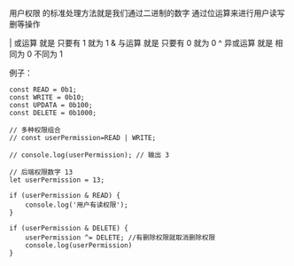 用户权限 的标准处理方法就是我们通过二进制的数字 通过位运算来进行用户读写删等操作

| 或运算 就是 只要有 1 就为 1
& 与运算 就是 只要有 0 就为 0
^ 异或运算 就是 相同为 0 不同为 1

例子：

```
const READ = 0b1;
const WRITE = 0b10;
const UPDATA = 0b100;
const DELETE = 0b1000;

// 多种权限组合
// const userPermission=READ | WRITE;

// console.log(userPermission); // 输出 3

// 后端权限数字 13
let userPermission = 13;

if (userPermission & READ) {
    console.log('用户有读权限');
}

if (userPermission & DELETE) {
    userPermission ^= DELETE; //有删除权限就取消删除权限
    console.log(userPermission)
}
```
